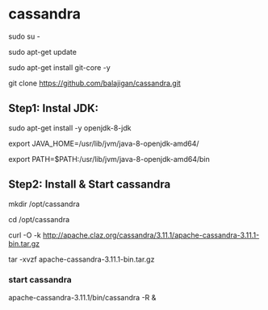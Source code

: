 # cassandra

sudo su -

sudo apt-get update

sudo apt-get install git-core -y

git clone https://github.com/balajigan/cassandra.git

## Step1: Instal JDK:

sudo apt-get install -y openjdk-8-jdk

export JAVA_HOME=/usr/lib/jvm/java-8-openjdk-amd64/

export PATH=$PATH:/usr/lib/jvm/java-8-openjdk-amd64/bin

## Step2: Install & Start cassandra

mkdir /opt/cassandra

cd /opt/cassandra

curl -O -k http://apache.claz.org/cassandra/3.11.1/apache-cassandra-3.11.1-bin.tar.gz

tar -xvzf apache-cassandra-3.11.1-bin.tar.gz

### start cassandra

apache-cassandra-3.11.1/bin/cassandra -R &

